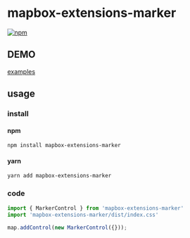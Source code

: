 # mapbox-extensions-marker
[![npm](https://img.shields.io/npm/v/mapbox-extensions-marker)](https://www.npmjs.com/package/mapbox-extensions-marker)  
## DEMO
[examples](https://cocaine-coder.github.io/mapbox-extensions-marker/example-dist/)

## usage  

### install
#### npm
```shell
npm install mapbox-extensions-marker
```

#### yarn
```shell
yarn add mapbox-extensions-marker
```

### code

``` ts
import { MarkerControl } from 'mapbox-extensions-marker'
import 'mapbox-extensions-marker/dist/index.css'

map.addControl(new MarkerControl({}));
```